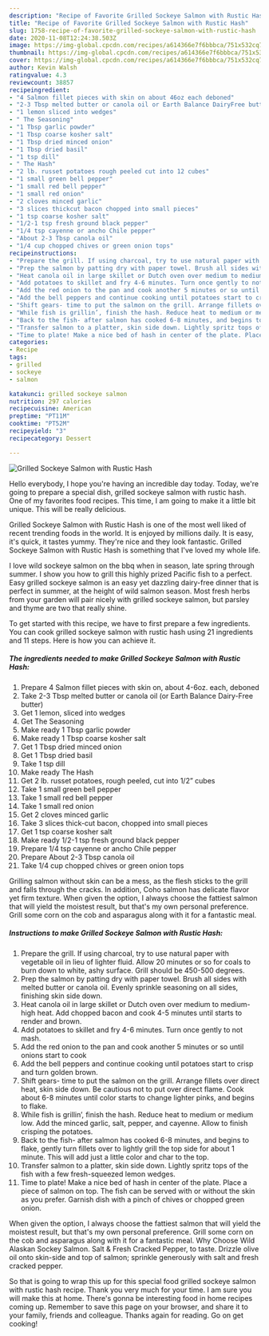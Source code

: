 ```yaml
---
description: "Recipe of Favorite Grilled Sockeye Salmon with Rustic Hash"
title: "Recipe of Favorite Grilled Sockeye Salmon with Rustic Hash"
slug: 1758-recipe-of-favorite-grilled-sockeye-salmon-with-rustic-hash
date: 2020-11-08T12:24:38.503Z
image: https://img-global.cpcdn.com/recipes/a614366e7f6bbbca/751x532cq70/grilled-sockeye-salmon-with-rustic-hash-recipe-main-photo.jpg
thumbnail: https://img-global.cpcdn.com/recipes/a614366e7f6bbbca/751x532cq70/grilled-sockeye-salmon-with-rustic-hash-recipe-main-photo.jpg
cover: https://img-global.cpcdn.com/recipes/a614366e7f6bbbca/751x532cq70/grilled-sockeye-salmon-with-rustic-hash-recipe-main-photo.jpg
author: Kevin Walsh
ratingvalue: 4.3
reviewcount: 38857
recipeingredient:
- "4 Salmon fillet pieces with skin on about 46oz each deboned"
- "2-3 Tbsp melted butter or canola oil or Earth Balance DairyFree butter"
- "1 lemon sliced into wedges"
- " The Seasoning"
- "1 Tbsp garlic powder"
- "1 Tbsp coarse kosher salt"
- "1 Tbsp dried minced onion"
- "1 Tbsp dried basil"
- "1 tsp dill"
- " The Hash"
- "2 lb. russet potatoes rough peeled cut into 12 cubes"
- "1 small green bell pepper"
- "1 small red bell pepper"
- "1 small red onion"
- "2 cloves minced garlic"
- "3 slices thickcut bacon chopped into small pieces"
- "1 tsp coarse kosher salt"
- "1/2-1 tsp fresh ground black pepper"
- "1/4 tsp cayenne or ancho Chile pepper"
- "About 2-3 Tbsp canola oil"
- "1/4 cup chopped chives or green onion tops"
recipeinstructions:
- "Prepare the grill. If using charcoal, try to use natural paper with vegetable oil in lieu of lighter fluid. Allow 20 minutes or so for coals to burn down to white, ashy surface. Grill should be 450-500 degrees."
- "Prep the salmon by patting dry with paper towel. Brush all sides with melted butter or canola oil. Evenly sprinkle seasoning on all sides, finishing skin side down."
- "Heat canola oil in large skillet or Dutch oven over medium to medium-high heat. Add chopped bacon and cook 4-5 minutes until starts to render and brown."
- "Add potatoes to skillet and fry 4-6 minutes. Turn once gently to not mash."
- "Add the red onion to the pan and cook another 5 minutes or so until onions start to cook"
- "Add the bell peppers and continue cooking until potatoes start to crisp and turn golden brown."
- "Shift gears- time to put the salmon on the grill. Arrange fillets over direct heat, skin side down. Be cautious not to put over direct flame. Cook about 6-8 minutes until color starts to change lighter pinks, and begins to flake."
- "While fish is grillin’, finish the hash. Reduce heat to medium or medium low. Add the minced garlic, salt, pepper, and cayenne. Allow to finish crisping the potatoes."
- "Back to the fish- after salmon has cooked 6-8 minutes, and begins to flake, gently turn fillets over to lightly grill the top side for about 1 minute. This will add just a little color and char to the top."
- "Transfer salmon to a platter, skin side down. Lightly spritz tops of the fish with a few fresh-squeezed lemon wedges."
- "Time to plate! Make a nice bed of hash in center of the plate. Place a piece of salmon on top. The fish can be served with or without the skin as you prefer. Garnish dish with a pinch of chives or chopped green onion."
categories:
- Recipe
tags:
- grilled
- sockeye
- salmon

katakunci: grilled sockeye salmon 
nutrition: 297 calories
recipecuisine: American
preptime: "PT11M"
cooktime: "PT52M"
recipeyield: "3"
recipecategory: Dessert

---
```



![Grilled Sockeye Salmon with Rustic Hash](https://img-global.cpcdn.com/recipes/a614366e7f6bbbca/751x532cq70/grilled-sockeye-salmon-with-rustic-hash-recipe-main-photo.jpg)

Hello everybody, I hope you're having an incredible day today. Today, we're going to prepare a special dish, grilled sockeye salmon with rustic hash. One of my favorites food recipes. This time, I am going to make it a little bit unique. This will be really delicious.

Grilled Sockeye Salmon with Rustic Hash is one of the most well liked of recent trending foods in the world. It is enjoyed by millions daily. It is easy, it's quick, it tastes yummy. They're nice and they look fantastic. Grilled Sockeye Salmon with Rustic Hash is something that I've loved my whole life.

I love wild sockeye salmon on the bbq when in season, late spring through summer. I show you how to grill this highly prized Pacific fish to a perfect. Easy grilled sockeye salmon is an easy yet dazzling dairy-free dinner that is perfect in summer, at the height of wild salmon season. Most fresh herbs from your garden will pair nicely with grilled sockeye salmon, but parsley and thyme are two that really shine.


To get started with this recipe, we have to first prepare a few ingredients. You can cook grilled sockeye salmon with rustic hash using 21 ingredients and 11 steps. Here is how you can achieve it.

<!--inarticleads1-->

##### The ingredients needed to make Grilled Sockeye Salmon with Rustic Hash:

1. Prepare 4 Salmon fillet pieces with skin on, about 4-6oz. each, deboned
1. Take 2-3 Tbsp melted butter or canola oil (or Earth Balance Dairy-Free butter)
1. Get 1 lemon, sliced into wedges
1. Get  The Seasoning
1. Make ready 1 Tbsp garlic powder
1. Make ready 1 Tbsp coarse kosher salt
1. Get 1 Tbsp dried minced onion
1. Get 1 Tbsp dried basil
1. Take 1 tsp dill
1. Make ready  The Hash
1. Get 2 lb. russet potatoes, rough peeled, cut into 1/2” cubes
1. Take 1 small green bell pepper
1. Take 1 small red bell pepper
1. Take 1 small red onion
1. Get 2 cloves minced garlic
1. Take 3 slices thick-cut bacon, chopped into small pieces
1. Get 1 tsp coarse kosher salt
1. Make ready 1/2-1 tsp fresh ground black pepper
1. Prepare 1/4 tsp cayenne or ancho Chile pepper
1. Prepare About 2-3 Tbsp canola oil
1. Take 1/4 cup chopped chives or green onion tops


Grilling salmon without skin can be a mess, as the flesh sticks to the grill and falls through the cracks. In addition, Coho salmon has delicate flavor yet firm texture. When given the option, I always choose the fattiest salmon that will yield the moistest result, but that&#39;s my own personal preference. Grill some corn on the cob and asparagus along with it for a fantastic meal. 

<!--inarticleads2-->

##### Instructions to make Grilled Sockeye Salmon with Rustic Hash:

1. Prepare the grill. If using charcoal, try to use natural paper with vegetable oil in lieu of lighter fluid. Allow 20 minutes or so for coals to burn down to white, ashy surface. Grill should be 450-500 degrees.
1. Prep the salmon by patting dry with paper towel. Brush all sides with melted butter or canola oil. Evenly sprinkle seasoning on all sides, finishing skin side down.
1. Heat canola oil in large skillet or Dutch oven over medium to medium-high heat. Add chopped bacon and cook 4-5 minutes until starts to render and brown.
1. Add potatoes to skillet and fry 4-6 minutes. Turn once gently to not mash.
1. Add the red onion to the pan and cook another 5 minutes or so until onions start to cook
1. Add the bell peppers and continue cooking until potatoes start to crisp and turn golden brown.
1. Shift gears- time to put the salmon on the grill. Arrange fillets over direct heat, skin side down. Be cautious not to put over direct flame. Cook about 6-8 minutes until color starts to change lighter pinks, and begins to flake.
1. While fish is grillin’, finish the hash. Reduce heat to medium or medium low. Add the minced garlic, salt, pepper, and cayenne. Allow to finish crisping the potatoes.
1. Back to the fish- after salmon has cooked 6-8 minutes, and begins to flake, gently turn fillets over to lightly grill the top side for about 1 minute. This will add just a little color and char to the top.
1. Transfer salmon to a platter, skin side down. Lightly spritz tops of the fish with a few fresh-squeezed lemon wedges.
1. Time to plate! Make a nice bed of hash in center of the plate. Place a piece of salmon on top. The fish can be served with or without the skin as you prefer. Garnish dish with a pinch of chives or chopped green onion.


When given the option, I always choose the fattiest salmon that will yield the moistest result, but that&#39;s my own personal preference. Grill some corn on the cob and asparagus along with it for a fantastic meal. Why Choose Wild Alaskan Sockey Salmon. Salt &amp; Fresh Cracked Pepper, to taste. Drizzle olive oil onto skin-side and top of salmon; sprinkle generously with salt and fresh cracked pepper. 

So that is going to wrap this up for this special food grilled sockeye salmon with rustic hash recipe. Thank you very much for your time. I am sure you will make this at home. There's gonna be interesting food in home recipes coming up. Remember to save this page on your browser, and share it to your family, friends and colleague. Thanks again for reading. Go on get cooking!
